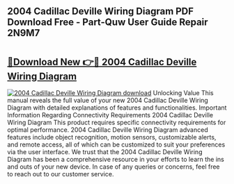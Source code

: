 ## 2004 Cadillac Deville Wiring Diagram PDF Download Free - Part-Quw User Guide Repair 2N9M7

# <h2><a href="http://dfj33s.blite.top/?on=2004+Cadillac+Deville+Wiring+Diagram">🔗Download New 👉🔴 2004 Cadillac Deville Wiring Diagram</a></h2>

[![2004 Cadillac Deville Wiring Diagram download](https://i.imgur.com/lujVjoI.png)](http://dfj33s.blite.top/?on=2004+Cadillac+Deville+Wiring+Diagram)
Unlocking Value This manual reveals the full value of your new 2004 Cadillac Deville Wiring Diagram with detailed explanations of features and functionalities. Important Information Regarding Connectivity Requirements 2004 Cadillac Deville Wiring Diagram This product requires specific connectivity requirements for optimal performance. 2004 Cadillac Deville Wiring Diagram advanced features include object recognition, motion sensors, customizable alerts, and remote access, all of which can be customized to suit your preferences via the user interface. We trust that the 2004 Cadillac Deville Wiring Diagram has been a comprehensive resource in your efforts to learn the ins and outs of your new device. In case of any queries or concerns, feel free to reach out to our customer service.
